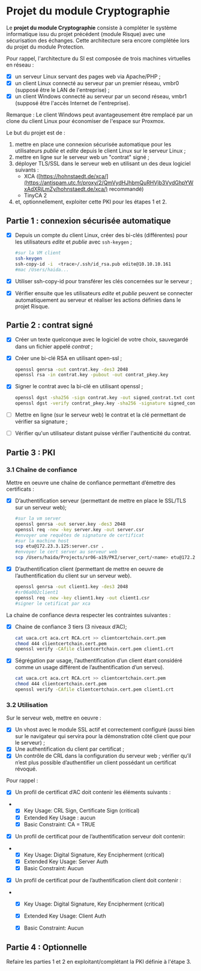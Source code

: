 # Projet du module Cryptographie 

Le **projet du module Cryptographie** consiste à compléter le système informatique issu du projet précédent (module Risque) avec une sécurisation des échanges. Cette architecture sera encore complétée lors du projet du module Protection.

Pour rappel, l'architecture du SI est composée de trois machines virtuelles en réseau :

* [x]  un serveur Linux servant des pages web via Apache/PHP ;
* [x]  un client Linux connecté au serveur par un premier réseau, vmbr0 (supposé être le LAN de l'entreprise) ;
* [x]  un client Windows connecté au serveur par un second réseau, vmbr1 (supposé être l'accès Internet de l'entreprise).

Remarque : Le client Windows peut avantageusement être remplacé par un clone du client Linux pour économiser de l'espace sur Proxmox.

Le but du projet est de :

1. mettre en place une connexion sécurisée automatique pour les utilisateurs *publie* et *edite* depuis le client Linux sur le serveur Linux ;
2. mettre en ligne sur le serveur web un "contrat" signé ;
3. déployer TLS/SSL dans le serveur web en utilisant un des deux logiciel suivants :
   - XCA ([https://hohnstaedt.de/xca/](https://antispam.utc.fr/proxy/2/QmVydHJhbmQuRHVjb3VydGhpYWxAdXRjLmZy/hohnstaedt.de/xca/) recommandé)
   - TinyCA 2
4. et, optionnellement, exploiter cette PKI pour les étapes 1 et 2.

## **Partie 1 : connexion sécurisée automatique**

* [x] Depuis un compte du client Linux, créer des bi-clés (différentes) pour les utilisateurs *edite* et *publie* avec `ssh-keygen` ;

  ```bash
  #sur la VM client
  ssh-keygen
  ssh-copy-id -i  <trace>/.ssh/id_rsa.pub edite@10.10.10.161
  #mac /Users/haida...
  ```

* [x] Utiliser ssh-copy-id pour transférer les clés concernées sur le serveur ;

* [x] Vérifier ensuite que les utilisateurs *edite* et *publie* peuvent se connecter automatiquement au serveur et réaliser les actions définies dans le projet Risque.

## **Partie 2 : contrat signé**

* [x] Créer un texte quelconque avec le logiciel de votre choix, sauvegardé dans un fichier appelé *contrat* ;

* [x] Créer une bi-clé RSA en utilisant open-ssl ;

  ```bash
  openssl genrsa -out contrat.key -des3 2048
  openssl rsa -in contrat.key -pubout -out contrat_pkey.key
  ```

* [x] Signer le contrat avec la bi-clé en utilisant openssl ;

  ```bash
  openssl dgst -sha256 -sign contrat.key -out signed_contrat.txt contrat.txt
  openssl dgst -verify contrat_pkey.key -sha256 -signature signed_contrat.txt contrat.txt 
  ```

* [ ] Mettre en ligne (sur le serveur web) le contrat et la clé permettant de vérifier sa signature ;

* [ ]  Vérifier qu'un utilisateur distant puisse vérifier l'authenticité du contrat.



## **Partie 3 : PKI**

### 3.1 Chaîne de confiance

Mettre en oeuvre une chaîne de confiance permettant d’émettre des certificats :

* [x] D’authentification serveur (permettant de mettre en place le SSL/TLS sur un serveur web);

  ```bash
  #sur la vm server
  openssl genrsa -out server.key -des3 2048
  openssl req -new -key server.key -out server.csr
  #envoyer une requêtes de signature de certificat
  #sur la machine host
  scp etu@172.23.3.125:server.csr .
  #envoyer le cert server au serveur web
  scp /Users/haida/Projects/sr06-a19/PKI/server_cert/<name> etu@172.23.3.125:/home/etu
  ```

* [x] D’authentification client (permettant de mettre en oeuvre de l’authentification du client sur un serveur web).

  ```bash
  openssl genrsa -out client1.key -des3 2048 
  #sr06a002client1
  openssl req -new -key client1.key -out client1.csr
  #signer le cetificat par xca
  ```

  

La chaine de confiance devra respecter les contraintes suivantes :

* [x] Chaine de confiance 3 tiers (3 niveaux d’AC);

  ```bash
  cat uaca.crt aca.crt RCA.crt >> clientcertchain.cert.pem
  chmod 444 clientcertchain.cert.pem 
  openssl verify -CAfile clientcertchain.cert.pem client1.crt
  ```

* [x] Ségrégation par usage, l’authentification d’un client étant considéré comme un usage différent de l’authentification d’un serveu).

  ```bash
  cat uaca.crt aca.crt RCA.crt >> clientcertchain.cert.pem
  chmod 444 clientcertchain.cert.pem 
  openssl verify -CAfile clientcertchain.cert.pem client1.crt
  ```

### 3.2 Utilisation

Sur le serveur web, mettre en oeuvre :

* [x]  Un vhost avec le module SSL actif et correctement configuré (aussi bien sur le navigateur qui servira pour la démonstration côté client que pour le serveur) ;
* [x]  Une authentification du client par certificat ;
* [x]  Un contrôle de CRL dans la configuration du serveur web ; vérifier qu’il n’est plus possible d’authentifier un client possédant un certificat révoqué.

Pour rappel :

* [x]  Un profil de certificat d’AC doit contenir les éléments suivants :

- * [x]  Key Usage: CRL Sign, Certificate Sign (critical)
  * [x]  Extended Key Usage : aucun
  * [x]  Basic Constraint: CA = TRUE

* [x]  Un profil de certificat pour de l’authentification serveur doit contenir:

- * [x]  Key Usage: Digital Signature, Key Encipherment (critical)
  * [x]  Extended Key Usage: Server Auth
  * [x]  Basic Constraint: Aucun

* [x]  Un profil de certificat pour de l’authentification client doit contenir :

- * [x]  Key Usage: Digital Signature, Key Encipherment (critical)
  * [x]  Extended Key Usage: Client Auth
  * [x]  Basic Constraint: Aucun



## **Partie 4 : Optionnelle**

Refaire les parties 1 et 2 en exploitant/complétant la PKI définie à l'étape 3.